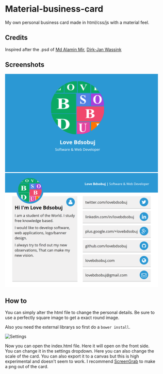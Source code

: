 # Material-business-card
My own personal business card made in html/css/js with a material feel.

## Credits
Inspired after the .psd of [Md Alamin Mir](http://www.materialup.com/posts/free-resume-with-businesscard), [Dirk-Jan Wassink](https://github.com/DJWassink/Material-business-card) 

## Screenshots
![Front screenshot](front.png)
![Back screenshot](back.png)

## How to
You can simply alter the html file to change the personal details. Be sure to use a perfectly square image to get a exact round image.

Also you need the external librarys so first do a `bower install`.

![Settings](howto.jpg)

Now you can open the index.html file. Here it will open on the front side. You can change it in the settings dropdown. Here you can also change the scale of the card. You can also export it to a canvas but this is high experimental and doesn't seem to work. I recommend [ScreenGrab](https://addons.mozilla.org/nl/firefox/addon/screengrab-fix-version/) to make a png out of the card.
